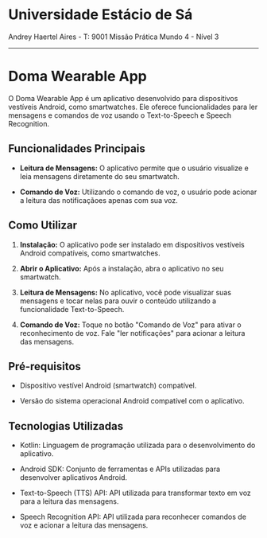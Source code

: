 # Universidade Estácio de Sá
Andrey Haertel Aires - T: 9001
Missão Prática Mundo 4 - Nível 3

---

# Doma Wearable App

O Doma Wearable App é um aplicativo desenvolvido para dispositivos vestíveis Android, como smartwatches. Ele oferece funcionalidades para ler mensagens e comandos de voz usando o Text-to-Speech e Speech Recognition.

## Funcionalidades Principais

- **Leitura de Mensagens:** O aplicativo permite que o usuário visualize e leia mensagens diretamente do seu smartwatch.
  
- **Comando de Voz:** Utilizando o comando de voz, o usuário pode acionar a leitura das notificaçãoes apenas com sua voz.

## Como Utilizar

1. **Instalação:** O aplicativo pode ser instalado em dispositivos vestíveis Android compatíveis, como smartwatches.
   
2. **Abrir o Aplicativo:** Após a instalação, abra o aplicativo no seu smartwatch.

3. **Leitura de Mensagens:** No aplicativo, você pode visualizar suas mensagens e tocar nelas para ouvir o conteúdo utilizando a funcionalidade Text-to-Speech.

4. **Comando de Voz:** Toque no botão "Comando de Voz" para ativar o reconhecimento de voz. Fale "ler notificações" para acionar a leitura das mensagens.

## Pré-requisitos

- Dispositivo vestível Android (smartwatch) compatível.
  
- Versão do sistema operacional Android compatível com o aplicativo.

## Tecnologias Utilizadas

- Kotlin: Linguagem de programação utilizada para o desenvolvimento do aplicativo.

- Android SDK: Conjunto de ferramentas e APIs utilizadas para desenvolver aplicativos Android.

- Text-to-Speech (TTS) API: API utilizada para transformar texto em voz para a leitura das mensagens.

- Speech Recognition API: API utilizada para reconhecer comandos de voz e acionar a leitura das mensagens.
